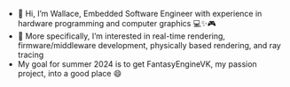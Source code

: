 - 👋 Hi, I’m Wallace, Embedded Software Engineer with experience in hardware programming and computer graphics :computer::sparkles::video_game:
- 👀 More specifically, I’m interested in real-time rendering, firmware/middleware development, physically based rendering, and ray tracing
- My goal for summer 2024 is to get FantasyEngineVK, my passion project, into a good place 😄 
<!-- - 📫 How to reach me [Linkedin](https://www.linkedin.com/in/wallace-obey-393672b0), [Twitter](https://twitter.com/WallaceObey) -->

<!---
wobey96/wobey96 is a ✨ special ✨ repository because its `README.md` (this file) appears on your GitHub profile.
You can click the Preview link to take a look at your changes.
--->
